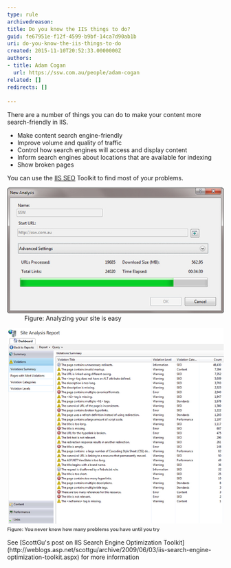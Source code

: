 ```yaml
---
type: rule
archivedreason: 
title: Do you know the IIS things to do?
guid: fe67951e-f12f-4599-b9bf-14ca7d90ab1b
uri: do-you-know-the-iis-things-to-do
created: 2015-11-10T20:52:33.0000000Z
authors:
- title: Adam Cogan
  url: https://ssw.com.au/people/adam-cogan
related: []
redirects: []

---
```


There are a number of things you can do to make your content more search-friendly in IIS.

* Make content search engine-friendly
* Improve volume and quality of traffic
* Control how search engines will access and display content
* Inform search engines about locations that are available for indexing
* Show broken pages


<!--endintro-->

You can use the [IIS SEO](http://www.iis.net/extensions/SEOToolkit) Toolkit to find most of your problems.
<dl class="image"><dt><img src="AnalyseSite.jpg" alt="AnalyseSite.jpg"></dt><dd>Figure: Analyzing your site is easy</dd></dl><dl class="image"><dt><img src="ProblemsYouHave.jpg" alt="ProblemsYouHave.jpg"><span style="color:#555555;font-size:11px;font-weight:bold;line-height:16px;">Figure:</span><span style="color:#555555;font-size:11px;font-weight:bold;line-height:16px;"> You never know how many problems you have until you try</span></dt></dl>
See [ScottGu's post on IIS Search Engine Optimization Toolkit](http://weblogs.asp.net/scottgu/archive/2009/06/03/iis-search-engine-optimization-toolkit.aspx) for more information
